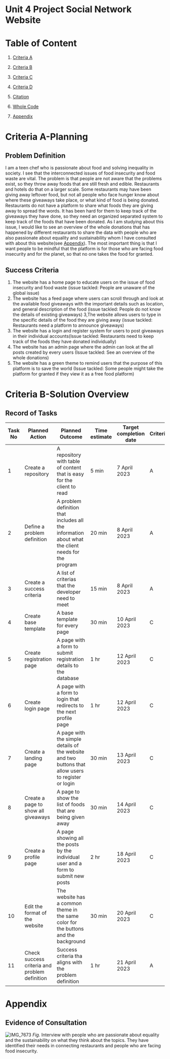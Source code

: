 # Unit 4 Project Social Network Website

# Table of Content

1. [Criteria A](#criteria-a-planning)

2. [Criteria B](#criteria-b-solution-overview)

3. [Criteria C](#criteria-c-development)

4. [Criteria D](#criteria-d-functionality)

5. [Citation](#citation)

6. [Whole Code](#whole-code)

7. [Appendix](#appendix)

# Criteria A-Planning

## Problem Definition
I am a teen chef who is passionate about food and solving inequality in society. I see that the interconnected issues of food insecurity and food waste are vital. The problem is that people are not aware that the problems exist, so they throw away foods that are still fresh and edible. Restaurants and hotels do that on a larger scale. Some restaurants may have been giving away leftover food, but not all people who face hunger know about where these giveaways take place, or what kind of food is being donated. Restaurants do not have a platform to share what foods they are giving away to spread the words. It has been hard for them to keep track of the giveaways they have done, so they need an organized separated system to keep track of the foods that have been donated. As I am studying about this issue, I would like to see an overview of the whole donations that has happened by different restaurants to share the data with people who are also passionate about equality and sustainability whom I have consulted with about this website(see [Appendix](#appendix)). The most important thing is that I want people to be mindful that the platform is for those who are facing food insecurity and for the planet, so that no one takes the food for granted.


## Success Criteria
1. The website has a home page to educate users on the issue of food insecurity and food waste (issue tackled: People are unaware of the global issue)
2. The website has a feed page where users can scroll through and look at the available food giveaways with the important details such as location, and general description of the food (issue tackled: People do not know the details of existing giveaways)
3,The website allows users to type in the specific details of the food they are giving away (issue tackled: Restaurants need a platform to announce giveaways)
4. The website has a login and register system for users to post giveaways in their individual accounts(Issue tackled: Restaurants need to keep track of the foods they have donated individually)
5. The website has an admin page where the admin can look at the all posts created by every users (Issue tackled: See an overview of the whole donations)
6. The website has a green theme to remind users that the purpose of this platform is to save the world (Issue tackled: Some people might take the platform for granted if they view it as a free food platform)

# Criteria B-Solution Overview
## Record of Tasks
| Task No | Planned Action| Planned Outcome| Time estimate | Target completion date | Criterion |
|-|--------|--------|---|---|---|
|1|Create a repository| A repository with table of content that is easy for the client to read|5 min|7 April 2023|A|
|2|Define a problem definition|A problem definition that includes all the information about what the client needs for the program|20 min| 8 April 2023|A|
|3|Create a success criteria|A list of criterias that the developer need to meet|15 min|8 April 2023| A|
|4| Create base template| A base template for every page|30 min| 10 April 2023| C|
|5|Create registration page| A page with a form to submit registration details to the database|1 hr| 12 April 2023| C|
|6| Create login page| A page with a form to login that redirects to the next profile page| 1 hr| 12 April 2023| C|
|7| Create a landing page| A page with the simple details of the website and two buttons that allow users to register or login| 30 min| 13 April 2023| C|
|8| Create a page to show all giveaways| A page to show the list of foods that are being given away|30 min| 14 April 2023| C|
|9| Create a profile page| A page showing all the posts by the individual user and a form to submit new posts| 2 hr| 18 April 2023| C|
|10| Edit the format of the website| The website has a common theme in the same color for the buttons and the background| 30 min| 20 April 2023| C|
|11| Check success criteria and problem definition| Success criteria tha aligns with the problem definition| 1 hr| 21 April 2023| A|

# Appendix
## Evidence of Consultation
![IMG_7673](https://user-images.githubusercontent.com/112055062/236713666-64b71fc8-9534-4506-ab8d-e6b33f4edd47.jpg)
*Fig.* Interview with people who are passionate about equality and the sustainability on what they think about the topics. They have identified their needs in connecting restaurants and people who are facing food insecurity.
